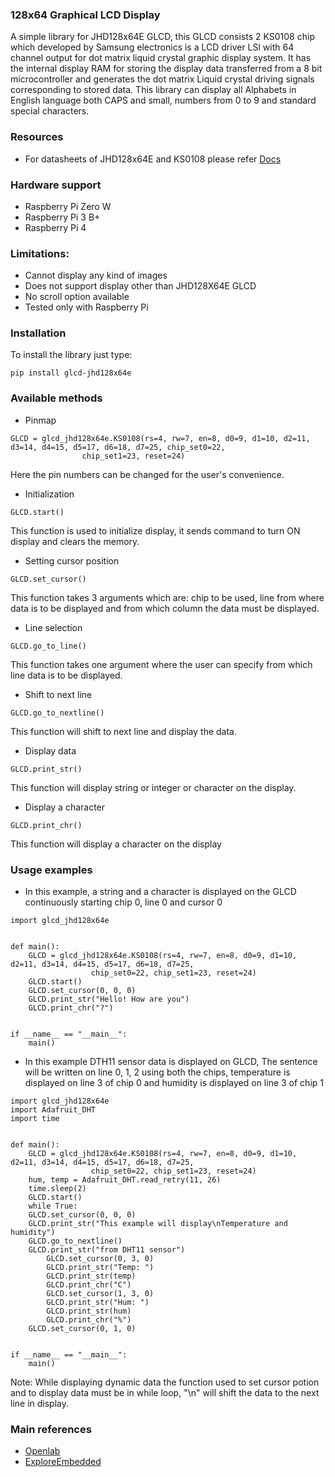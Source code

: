 ### 128x64 Graphical LCD Display 
A simple library for JHD128x64E GLCD, this GLCD consists 2 KS0108 chip which developed by Samsung electronics is a LCD driver LSl with 64 channel output for dot matrix liquid crystal graphic display system. It has the internal display RAM for storing the display data transferred from a 8 bit microcontroller and generates the dot matrix Liquid crystal driving signals corresponding to stored data. This library can display all Alphabets in English language both CAPS and small, numbers from 0 to 9 and standard special characters.

### Resources
* For datasheets of JHD128x64E and KS0108 please refer [Docs](https://github.com/factana/fogwing-glcd-library-python/tree/main/Docs)

### Hardware support
* Raspberry Pi Zero W
* Raspberry Pi 3 B+
* Raspberry Pi 4

### Limitations:

* Cannot display any kind of images
* Does not support display other than JHD128X64E GLCD
* No scroll option available
* Tested only with Raspberry Pi

### Installation 
To install the library just type:
```
pip install glcd-jhd128x64e
```

### Available methods 

* Pinmap 
```
GLCD = glcd_jhd128x64e.KS0108(rs=4, rw=7, en=8, d0=9, d1=10, d2=11, d3=14, d4=15, d5=17, d6=18, d7=25, chip_set0=22,
				chip_set1=23, reset=24)
```
Here the pin numbers can be changed for the user's convenience.

* Initialization
``` 
GLCD.start()
```
This function is used to initialize display, it sends command to turn ON display and clears the memory.

* Setting cursor position
``` 
GLCD.set_cursor()
``` 
This function takes 3 arguments which are: chip to be used, line from where data is to be displayed and from which column the data must be displayed.

* Line selection
``` 
GLCD.go_to_line()
``` 
This function takes one argument where the user can specify from which line data is to be displayed.

* Shift to next line
```  
GLCD.go_to_nextline()
``` 
This function will shift to next line and display the data.

* Display data
``` 
GLCD.print_str()
``` 
This function will display string or integer or character on the display.

* Display a character
``` 
GLCD.print_chr()
``` 
This function will display a character on the display 


### Usage examples

* In this example, a string and a character is displayed on the GLCD continuously starting chip 0, line 0 and cursor 0

```
import glcd_jhd128x64e    

      
def main():
    GLCD = glcd_jhd128x64e.KS0108(rs=4, rw=7, en=8, d0=9, d1=10, d2=11, d3=14, d4=15, d5=17, d6=18, d7=25, 
                  chip_set0=22, chip_set1=23, reset=24)
    GLCD.start()
    GLCD.set_cursor(0, 0, 0)
    GLCD.print_str("Hello! How are you")
    GLCD.print_chr("?")
        
            
if __name__ == "__main__":
    main()
```

* In this example DTH11 sensor data is displayed on GLCD, The sentence will be written on line 0, 1, 2 using both the chips, temperature is displayed on line 3 of chip 0 and humidity is displayed on line 3 of chip 1
```
import glcd_jhd128x64e
import Adafruit_DHT
import time  

      
def main():
    GLCD = glcd_jhd128x64e.KS0108(rs=4, rw=7, en=8, d0=9, d1=10, d2=11, d3=14, d4=15, d5=17, d6=18, d7=25, 
                  chip_set0=22, chip_set1=23, reset=24)
    hum, temp = Adafruit_DHT.read_retry(11, 26)
    time.sleep(2)
    GLCD.start()
    while True:
	GLCD.set_cursor(0, 0, 0)
	GLCD.print_str("This example will display\nTemperature and humidity")
	GLCD.go_to_nextline()
	GLCD.print_str("from DHT11 sensor")
    	GLCD.set_cursor(0, 3, 0)
    	GLCD.print_str("Temp: ")
    	GLCD.print_str(temp)
    	GLCD.print_chr("C")
    	GLCD.set_cursor(1, 3, 0)
    	GLCD.print_str("Hum: ")
    	GLCD.print_str(hum)
    	GLCD.print_chr("%")
	GLCD.set_cursor(0, 1, 0)
        
            
if __name__ == "__main__":
    main()
```

Note: While displaying dynamic data the function used to set cursor potion and to display data must be in while loop, "\n" will shift the data to the next line in display.

### Main references
* [Openlab](https://openlabpro.com/guide/ks0108-graphic-lcd-interfacing-pic18f4550-part-2/)
* [ExploreEmbedded](https://github.com/ExploreEmbedded/Tutorials) 


